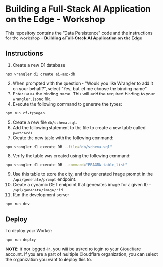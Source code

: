 # Building a Full-Stack AI Application on the Edge - Workshop

This repository contains the "Data Persistence" code and the instructions for the workshop - **Building a Full-Stack AI Application on the Edge**

## Instructions

1. Create a new D1 database
```sh
npx wrangler d1 create ai-app-db
```

2. When prompted with the question - "Would you like Wrangler to add it on your behalf?", select "Yes, but let me choose the binding name".
3. Enter `DB` as the binding name. This will add the required binding to your `wrangler.jsonc` file.
4. Execute the following command to generate the types:
```sh
npm run cf-typegen
```
5. Create a new file `db/schema.sql`.
6. Add the following statement to the file to create a new table called `postcards`
7. Create the new table with the following command:
```sh
npx wrangler d1 execute DB --file="db/schema.sql"
```
8. Verify the table was created using the following command:
```sh
npx wrangler d1 execute DB --command="PRAGMA table_list"
```
9. Use this table to store the city, and the generated image prompt in the `/api/generate/prompt` endpoint.
10. Create a dynamic GET endpoint that generates image for a given ID - `/api/generate/image/:id`
11. Run the development server

```sh
npm run dev
```

## Deploy

To deploy your Worker:

```sh
npm run deploy
```

**NOTE**: If not logged-in, you will be asked to login to your Cloudflare account. If you are a part of multiple Cloudflare organization, you can select the organization you want to deploy this to.

